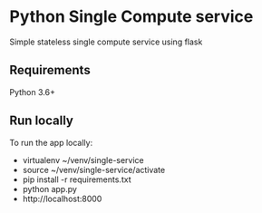 # Python Single Compute service

Simple stateless single compute service using flask


## Requirements

Python 3.6+

## Run locally

To run the app locally:

* virtualenv ~/venv/single-service
* source ~/venv/single-service/activate
* pip install -r requirements.txt
* python app.py
* http://localhost:8000
